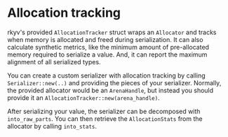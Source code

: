 # Allocation tracking

rkyv's provided `AllocationTracker` struct wraps an `Allocator` and tracks when memory is allocated
and freed during serialization. It can also calculate synthetic metrics, like the minimum amount of
pre-allocated memory required to serialize a value. And, it can report the maximum alignment of all
serialized types.

You can create a custom serializer with allocation tracking by calling `Serializer::new(..)` and
providing the pieces of your serializer. Normally, the provided allocator would be an `ArenaHandle`,
but instead you should provide it an `AllocationTracker::new(arena_handle)`.

After serializing your value, the serializer can be decomposed with `into_raw_parts`. You can then
retrieve the `AllocationStats` from the allocator by calling `into_stats`.
